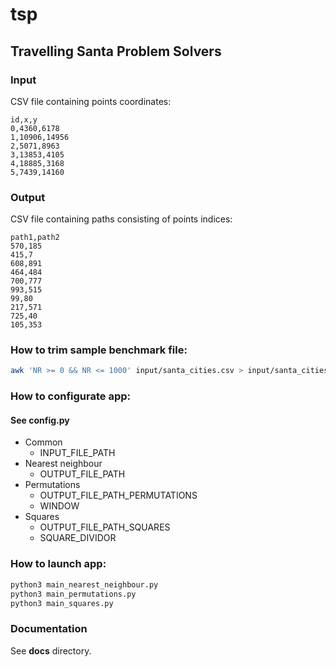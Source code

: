 # tsp
## Travelling  Santa Problem Solvers
### Input
CSV file containing points coordinates:
```csv
id,x,y
0,4360,6178
1,10906,14956
2,5071,8963
3,13853,4105
4,18885,3168
5,7439,14160
```
### Output
CSV file containing paths consisting of points indices:
```csv
path1,path2
570,185
415,7
608,891
464,484
700,777
993,515
99,80
217,571
725,40
105,353
```
### How to trim sample benchmark file:
```bash
awk 'NR >= 0 && NR <= 1000' input/santa_cities.csv > input/santa_cities_trimmed.csv
```
### How to configurate app:
#### See config.py
- Common
    - INPUT_FILE_PATH
- Nearest neighbour 
    - OUTPUT_FILE_PATH
- Permutations
    - OUTPUT_FILE_PATH_PERMUTATIONS
    - WINDOW
- Squares
    - OUTPUT_FILE_PATH_SQUARES
    - SQUARE_DIVIDOR
### How to launch app:
```bash
python3 main_nearest_neighbour.py
python3 main_permutations.py
python3 main_squares.py
```
### Documentation
See **docs** directory.
